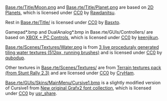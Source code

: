 [Base.rte/Title/Moon.png](./Base.rte/Title/Moon.png) and [Base.rte/Title/Planet.png](./Base.rte/Title/Planet.png) are based on [2D Planets][2dplanets], which is licensed under [CC0][] by [Rawdanitsu][].

Rest in [Base.rte/Title/](./Base.rte/Title/) is licensed under [CC0][] by [Basxto][].

Gamepad*.bmp and DualAnalog*.bmp in Base.rte/GUIs/Controllers/ are based on [XBOX + PC Controls][xboxpc], which is licensed under [CC0][] by [keenjikun][].

[Base.rte/Scenes/Textures/Water.png](Base.rte/Scenes/Textures/Water.png) is from [3 live proceduraly generated tiling water textures (512px, running brushes)][3water] and is licensed under [CC0][] by [qubodup][].

Other textures in [Base.rte/Scenes/Textures/](Base.rte/Scenes/Textures/) are from [Terrain textures pack (from Stunt Rally 2.3)][stuntrally] and are licensed under [CC0][] by [CryHam][].

[Base.rte/GUIs/Skins/MainMenu/Cursive1.bmp](./Base.rte/GUIs/Skins/MainMenu/Cursive1.bmp) is a slightly modified version of Cursive1 from [New original Grafx2 font collection][grafx2font], which is licensed under [CC0][] by [usr_share][].

[2dplanets]: https://opengameart.org/content/2d-planets-0
[xboxpc]: https://opengameart.org/content/xbox-pc-controls
[3water]: https://opengameart.org/content/3-live-proceduraly-generated-tiling-water-textures-512px-running-brushes
[stuntrally]: https://opengameart.org/content/terrain-textures-pack-from-stunt-rally-23
[grafx2font]: https://opengameart.org/content/new-original-grafx2-font-collection

[Basxto]: https://opengameart.org/users/ba%C5%9Dto
[Rawdanitsu]: https://opengameart.org/users/rawdanitsu
[keenjikun]: https://opengameart.org/users/keenjikun
[qubodup]: https://opengameart.org/users/qubodup
[CryHam]: https://opengameart.org/users/cryham
[usr_share]: https://opengameart.org/users/usrshare

[CC0]: http://creativecommons.org/publicdomain/zero/1.0/
